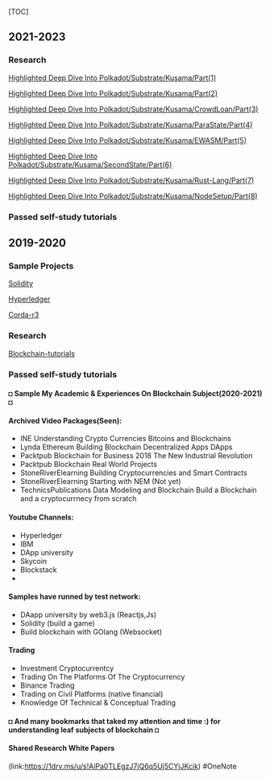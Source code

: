 [TOC]

## 2021-2023

### Research

 [Highlighted Deep Dive Into Polkadot/Substrate/Kusama/Part(1)](whitepaper.md)

 [Highlighted Deep Dive Into Polkadot/Substrate/Kusama/Part(2)](substrate-framework.md)

 [Highlighted Deep Dive Into Polkadot/Substrate/Kusama/CrowdLoan/Part(3)](crowdloan.md)

 [Highlighted Deep Dive Into Polkadot/Substrate/Kusama/ParaState/Part(4)](parastate.md)

 [Highlighted Deep Dive Into Polkadot/Substrate/Kusama/EWASM/Part(5)](ewasm.md)

 [Highlighted Deep Dive Into Polkadot/Substrate/Kusama/SecondState/Part(6)](secondstate.md)

 [Highlighted Deep Dive Into Polkadot/Substrate/Kusama/Rust-Lang/Part(7)](rust-lang.md)

 [Highlighted Deep Dive Into Polkadot/Substrate/Kusama/NodeSetup/Part(8)](setup.md)

### Passed self-study tutorials 


## 2019-2020

### Sample Projects 

[Solidity](Solidity.md)

[Hyperledger](Hyperledger.md)

[Corda-r3](Corda-r3.md)


### Research
[Blockchain-tutorials](Blockchain-tutorials.md)

### Passed self-study tutorials 

#### ◘ Sample My Academic & Experiences On Blockchain Subject(2020-2021) ◘

#### Archived Video Packages(**Seen**):
- INE Understanding Crypto Currencies Bitcoins and Blockchains
- Lynda Ethereum Building Blockchain Decentralized Apps DApps
- Packtpub Blockchain for Business 2018 The New Industrial Revolution
- Packtpub Blockchain Real World Projects
- StoneRiverElearning Building Cryptocurrencies and Smart Contracts
- StoneRiverElearning Starting with NEM (Not yet)
- TechnicsPublications Data Modeling and Blockchain
Build a Blockchain and a cryptocurrnecy from scratch
#### Youtube Channels:
- Hyperledger
- IBM 
- DApp university
- Skycoin
- Blockstack
-
#### Samples have runned by test network:
- DAapp university by web3.js (Reactjs,Js)
- Solidity (build a game)
- Build blockchain with GOlang (Websocket)
#### Trading
- Investment Cryptocurrentcy
- Trading On The Platforms Of The Cryptocurrency
- Binance Trading
- Trading on Civil Platforms (native financial)
- Knowledge Of Technical & Conceptual Trading
#### ◘ And many bookmarks that taked my attention and time :) for understanding leaf subjects of blockchain ◘
#### Shared Research White Papers
(link:https://1drv.ms/u/s!AiPa0TLEgzJ7jQ6q5Uj5CYjJKcik)
#OneNote

